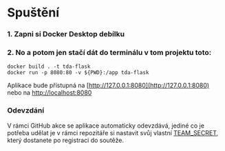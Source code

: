 # Spuštění

### 1. Zapni si Docker Desktop debílku

### 2. No a potom jen stačí dát do terminálu v tom projektu toto: 

```
docker build . -t tda-flask
docker run -p 8080:80 -v ${PWD}:/app tda-flask
```

Aplikace bude přístupná na [http://127.0.0.1:8080](http://127.0.0.1:8080) nebo na [http://localhost:8080](http://localhost:8080)

### Odevzdání
V rámci GitHub akce se aplikace automaticky odevzdává, jediné co je potřeba udělat je v rámci repozitáře si nastavit svůj vlastní [TEAM\_SECRET](https://tourdeapp.cz/vzdelavaci-materialy/2736-sablony-lokalni-deployment-a-odevzdani#:~:text=3.-,Team%20Secret,-Jd%C4%9Bte%20do%20Settings), který dostanete po registraci do soutěže.
